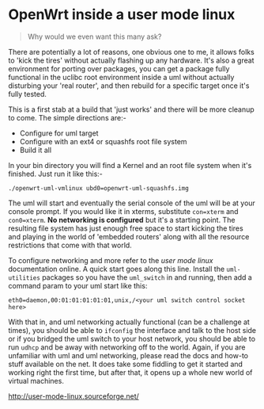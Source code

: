 # OpenWrt inside a user mode linux

> Why would we even want this many ask?

There are potentially a lot of reasons, one obvious one to me, it allows folks
to 'kick the tires' without actually flashing up any hardware.  It's also a
great environment for porting over packages, you can get a package fully
functional in the uclibc root environment inside a uml without actually
disturbing your 'real router', and then rebuild for a specific target once it's
fully tested.

This is a first stab at a build that 'just works' and there will be more
cleanup to come.  The simple directions are:-

* Configure for uml target
* Configure with an ext4 or squashfs root file system
* Build it all

In your bin directory you will find a Kernel and an root file system when it's
finished. Just run it like this:-

```shell
./openwrt-uml-vmlinux ubd0=openwrt-uml-squashfs.img
```

The uml will start and eventually the serial console of the uml will be at your
console prompt. If you would like it in xterms, substitute `con=xterm` and
`con0=xterm`. **No networking is configured** but it's a starting point. The
resulting file system has just enough free space to start kicking the tires and
playing in the world of 'embedded routers' along with all the resource
restrictions that come with that world.  

To configure networking and more refer to the *user mode linux* documentation
online. A quick start goes along this line. Install the `uml-utilities`
packages so you have the `uml_switch` in and running, then add a command param
to your uml start like this:

```shell
eth0=daemon,00:01:01:01:01:01,unix,/<your uml switch control socket here>
```

With that in, and uml networking actually functional (can be a challenge at
times), you should be able to `ifconfig` the interface and talk to the host
side or if you bridged the uml switch to your host network, you should be able
to run `udhcp` and be away with networking off to the world. Again, if you are
unfamiliar with uml and uml networking, please read the docs and how-to stuff
available on the net. It does take some fiddling to get it started and working
right the first time, but after that, it opens up a whole new world of virtual
machines.

http://user-mode-linux.sourceforge.net/

